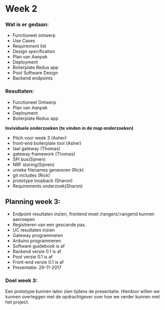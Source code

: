 # Week 2

### Wat is er gedaan:
- Functioneel ontwerp
- Use Cases
- Requirement list
- Design specification
- Plan van Aanpak
- Deployment
- Boilerplate Redux app
- Poot Software Design
- Backend endpoints

### Resultaten:
- Functioneel Ontwerp
- Plan van Aanpak
- Deployment
- Boilerplate Redux app

**Invividuele onderzoeken (te vinden in de map onderzoeken)**
- Pitch voor week 3 (Asher)
- front-end boilerplate tool (Asher)
- taal gateway (Thomas)
- gateway framework (Thomas)
- SPI bus(Sijmen)
- NRF storing(Sijmen)
- unieke filenames genereren (Rick)
- git includes (Rick)
- prototype loopback (Sharon)
- Requirements onderzoek(Sharon)

## Planning week 3:
- Endpoint resultaten inzien, frontend moet /rangers/:rangerid kunnen aanroepen
- Registreren van een gescande pas.
- UC resultaten inzien
- Gateway programmeren
- Arduino programmeren
- Software guidebook is af
- Backend versie 0.1 is af
- Poot versie 0.1 is af
- Front-end versie 0.1 is af
- Presentatie: 29-11-2017

### Doel week 3:
Een prototype kunnen laten zien tijdens de presentatie. Hierdoor willen we kunnen overleggen met de opdrachtgever over hoe we verder kunnen met het project.
